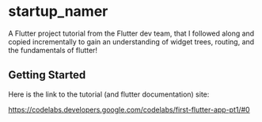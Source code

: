 # startup_namer

A Flutter project tutorial from the Flutter dev team, that I 
followed along and copied incrementally to gain an understanding
of widget trees, routing, and the fundamentals of flutter!

## Getting Started

Here is the link to the tutorial (and flutter documentation) site:

https://codelabs.developers.google.com/codelabs/first-flutter-app-pt1/#0
